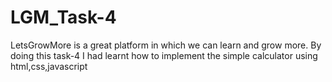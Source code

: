# LGM_Task-4
LetsGrowMore is a great platform in which we can learn and grow more. By doing this task-4 I had learnt how to implement the simple calculator using html,css,javascript
